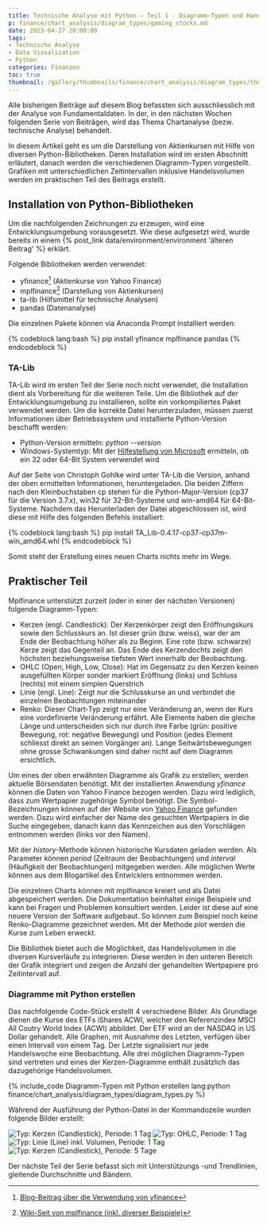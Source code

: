 ```yaml
---
title: Technische Analyse mit Python – Teil 1 - Diagramm-Typen und Handelsvolumen
p: finance/chart_analysis/diagram_types/gaming_stocks.md
date: 2023-04-27 20:00:00
tags:
- Technische Analyse
- Data Visualization
- Python
categories: Finanzen
toc: true
thumbnail: /gallery/thumbnails/finance/chart_analysis/diagram_types/thumbnail.jpg
---
```


Alle bisherigen Beiträge auf diesem Blog befassten sich ausschliesslich mit der Analyse von Fundamentaldaten. In der, in den nächsten Wochen folgenden Serie von Beiträgen, wird das Thema Chartanalyse (bezw. technische Analyse) behandelt.

In diesem Artikel geht es um die Darstellung von Aktienkursen mit Hilfe von diversen Python-Bibliotheken. Deren Installation wird im ersten Abschnitt erläutert, danach werden die verschiedenen Diagramm-Typen vorgestellt. Grafiken mit unterschiedlichen Zeitintervallen inklusive Handelsvolumen werden im praktischen Teil des Beitrags erstellt.

<!-- more -->

## Installation von Python-Bibliotheken

Um die nachfolgenden Zeichnungen zu erzeugen, wird eine Entwicklungsumgebung vorausgesetzt. Wie diese aufgesetzt wird, wurde bereits in einem {% post_link data/environment/environment 'älteren Beitrag' %} erklärt.

Folgende Bibliotheken werden verwendet:
* yfinance[^1] (Aktienkurse von Yahoo Finance)
* mplfinance[^2] (Darstellung von Aktienkursen)
* ta-lib (Hilfsmittel für technische Analysen)
* pandas (Datenanalyse)

Die einzelnen Pakete können via Anaconda Prompt installiert werden:

{% codeblock lang:bash %}
pip install yfinance mplfinance pandas
{% endcodeblock %}

### TA-Lib

TA-Lib wird im ersten Teil der Serie noch nicht verwendet, die Installation dient als Vorbereitung für die weiteren Teile. Um die Bibliothek auf der Entwicklungsumgebung zu installieren, sollte ein vorkompiliertes Paket verwendet werden. Um die korrekte Datei herunterzuladen, müssen zuerst Informationen über Betriebssystem und installierte Python-Version beschafft werden:
* Python-Version ermitteln: *python \-\-version*
* Windows-Systemtyp: Mit der [Hilfestellung von Microsoft](https://support.microsoft.com/de-ch/help/13443/windows-which-version-am-i-running) ermitteln, ob ein 32 oder 64-Bit System verwendet wird

Auf der Seite von Christoph Gohlke wird unter TA-Lib die Version, anhand der oben ermittelten Informationen, heruntergeladen. Die beiden Ziffern nach den Kleinbuchstaben cp stehen für die Python-Major-Version (cp37 für die Version 3.7.x), win32 für 32-Bit-Systeme und win-amd64 für 64-Bit-Systeme. Nachdem das Herunterladen der Datei abgeschlossen ist, wird diese mit Hilfe des folgenden Befehls installiert:

{% codeblock lang:bash %}
pip install TA_Lib-0.4.17-cp37-cp37m-win_amd64.whl
{% endcodeblock %}

Somit steht der Erstellung eines neuen Charts nichts mehr im Wege.

## Praktischer Teil

Mplfinance unterstützt zurzeit (oder in einer der nächsten Versionen) folgende Diagramm-Typen:

* Kerzen (engl. Candlestick): Der Kerzenkörper zeigt den Eröffnungskurs sowie den Schlusskurs an. Ist dieser grün (bzw. weiss), war der am Ende der Beobachtung höher als zu Beginn. Eine rote (bzw. schwarze) Kerze zeigt das Gegenteil an. Das Ende des Kerzendochts zeigt den höchsten beziehungsweise tiefsten Wert innerhalb der Beobachtung.
* OHLC (Open, High, Low, Close): Hat im Gegensatz zu den Kerzen keinen ausgefüllten Körper sonder markiert Eröffnung (links) und Schluss (rechts) mit einem simplen Querstrich
* Linie (engl. Line): Zeigt nur die Schlusskurse an und verbindet die einzelnen Beobachtungen miteinander
* Renko: Dieser Chart-Typ zeigt nur eine Veränderung an, wenn der Kurs eine vordefinierte Veränderung erfährt. Alle Elemente haben die gleiche Länge und unterscheiden sich nur durch ihre Farbe (grün: positive Bewegung, rot: negative Bewegung) und Position (jedes Element schliesst direkt an seinen Vorgänger an). Lange Seitwärtsbewegungen ohne grosse Schwankungen sind daher nicht auf dem Diagramm ersichtlich.

Um eines der oben erwähnten Diagramme als Grafik zu erstellen, werden aktuelle Börsendaten benötigt. Mit der installierten Anwendung *yfinance* können die Daten von Yahoo Finance bezogen werden. Dazu wird lediglich, dass zum Wertpapier zugehörige Symbol benötigt. Die Symbol-Bezeichnungen können auf der Website von [Yahoo Finance](https://finance.yahoo.com/) gefunden werden. Dazu wird einfacher der Name des gesuchten Wertpapiers in die Suche eingegeben, danach kann das Kennzeichen aus den Vorschlägen entnommen werden (links vor den Namen).

Mit der *history*-Methode können historische Kursdaten geladen werden. Als Parameter können *period* (Zeitraum der Beobachtungen) und *interval* (Häufigkeit der Beobachtungen) mitgegeben werden. Alle möglichen Werte können aus dem Blogartikel des Entwicklers entnommen werden.

Die einzelnen Charts können mit mplfinance kreiert und als Datei abgespeichert werden. Die Dokumentation beinhaltet einige Beispiele und kann bei Fragen und Problemen konsultiert werden. Leider ist diese auf eine neuere Version der Software aufgebaut. So können zum Beispiel noch keine Renko-Diagramme gezeichnet werden. Mit der Methode *plot* werden die Kurse zum Leben erweckt.

Die Bibliothek bietet auch die Möglichkeit, das Handelsvolumen in die diversen Kursverläufe zu integrieren. Diese werden in den unteren Bereich der Grafik integriert und zeigen die Anzahl der gehandelten Wertpapiere pro Zeitintervall auf.

### Diagramme mit Python erstellen

Das nachfolgende Code-Stück erstellt 4 verschiedene Bilder. Als Grundlage dienen die Kurse des ETFs iShares ACWI, welcher den Referenzindex MSCI All Coutry World Index (ACWI) abbildet. Der ETF wird an der NASDAQ in US Dollar gehandelt. Alle Graphen, mit Ausnahme des Letzten, verfügen über einen Intervall von einem Tag. Der Letzte signalisiert nur jede Handelswoche eine Beobachtung. Alle drei möglichen Diagramm-Typen sind vertreten und eines der Kerzen-Diagramme enthält zusätzlich das dazugehörige Handelsvolumen.

{% include_code Diagramm-Typen mit Python erstellen lang:python finance/chart_analysis/diagram_types/diagram_types.py %}

Während der Ausführung der Python-Datei in der Kommandozeile wurden folgende Bilder erstellt:

![Typ: Kerzen (Candlestick), Periode: 1 Tag](candle_chart_1d_ACWI.png)
![Typ: OHLC, Periode: 1 Tag](ohlc_chart_1d_ACWI.png)
![Typ: Linie (Line) inkl. Volumen, Periode: 1 Tag](line_chart_1d_ACWI.png)
![Typ: Kerzen (Candlestick), Periode: 5 Tage](candle_chart_1w_ACWI.png)

Der nächste Teil der Serie befasst sich mit Unterstützungs -und Trendlinien, gleitende Durchschnitte  und Bändern.

[^1]: [Blog-Beitrag über die Verwendung von yfinance](https://aroussi.com/post/python-yahoo-finance)
[^2]: [Wiki-Seit von mplfinance (inkl. diverser Beispiele)](https://github.com/matplotlib/mplfinance)
[^3]: [Seite mit vorkompilierten TA-Lib Paketen](https://www.lfd.uci.edu/~gohlke/pythonlibs)
